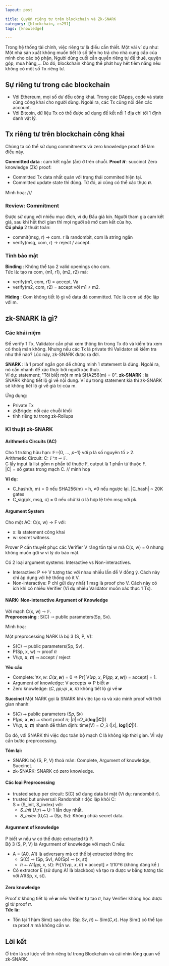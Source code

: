 ```yaml
---
layout: post

title: Quyền riêng tư trên blockchain và Zk-SNARK
category: [blockchain, cs251]
tags: [knowledge]

---
```


Trong hệ thống tài chính, việc riêng tư là điều cần thiết. Một vài ví dụ như: Một nhà sản xuất không muốn tiết lộ số tiền họ trả cho nhà cung cấp của mình cho các bộ phận, Người dùng cuối cần quyền riêng tư để thuê, quyên góp, mua hàng,... Do đó, blockchain không thể phát huy hết tiềm năng nếu không có một số Tx riêng tư.

## Sự riêng tư trong các blockchain
- Với Ethereum, mọi số dư đều công khai. Trong các DApps, code và state cũng công khai cho người dùng. Ngoài ra, các Tx cũng nối đến các account.
- Với Bitcoin, dữ liệu Tx có thể được sử dụng để kết nối 1 địa chỉ tới 1 định danh vật lý.

## Tx riêng tư trên blockchain công khai
Chúng ta có thể sử dụng commitments và zero knowledge proof để làm điều này.

<strong> Committed data </strong>: cam kết ngắn (ẩn) ở trên chuỗi.
<strong> Proof 𝝅 </strong>: succinct Zero knowledge (Zk) proof:
- Committed Tx data nhất quán với trạng thái commited hiện tại.
- Committed update state thì đúng. Từ đó, ai cũng có thể xác thực 𝝅.

Minh hoạ: ///

### Review: Commitment
Được sử dụng với nhiều mục đích, ví dụ Đấu giá kín. Người tham gia cam kết giá, sau khi hết thời gian thì mọi người sẽ mở cam kết của họ. <br>
<strong> Cú pháp </strong> 2 thuật toán: <br>
- commit(msg, r) -> com.  r là randombit, com là string ngắn
- verify(msg, com, r) -> reject / accept.

### Tính bảo mật
<strong> Binding </strong>: Không thể tạo 2 valid openings cho com. <br>
Tức là: tạo ra com, (m1, r1), (m2, r2) mà:
- verify(m1, com, r1) = accept. Và
- verify(m2, com, r2) = accept với m1 ≠ m2.

<strong> Hiding </strong>: Com không tiết lộ gì về data đã committed. Tức là com sẽ độc lập với m.

## zk-SNARK là gì?
### Các khái niệm
Để verify 1 Tx, Validator cần phải xem thông tin trong Tx đó và kiểm tra xem có thoả mãn không. Nhưng nếu các Tx là private thì Validator sẽ kiểm tra như thế nào? Lúc này, zk-SNARK được ra đời.

<strong> SNARK </strong>: là 1 proof ngắn gọn để chứng minh 1 statement là đúng. Ngoài ra, nó cần nhanh để xác thực bởi người xác thực. <br>
Ví dụ: statement: "Tôi biết một m mà SHA256(m) = 0".
<strong> zk-SNARK </strong>: là SNARK không tiết lộ gì về nội dung. Ví dụ trong statement kia thì zk-SNARK sẽ không tiết lộ gì về giá trị của m.

Ứng dụng: 
- Private Tx
- zkBrigde: nối các chuỗi khối
- tính riêng tư trong zk-Rollups

### Kĩ thuật zk-SNARK

#### Arithmetic Circuits (AC)
Cho 1 trường hữu hạn:  𝔽={0, …, 𝑝−1} với p là số nguyên tố > 2. <br>
Arithmetic Circuit: C: 𝔽^𝑛 ⇾ 𝔽. <br>
C lấy input là list gồm n phần tử thuộc F, output là 1 phần tử thuộc F. <br>
|C| = số gates trong mạch C.
// minh hoạ

<strong> Ví dụ: </strong>
- C_hash(h, m) = 0 nếu SHA256(m) = h, ≠0 nếu ngược lại.  |C_hash| ~ 20K gates
- C_sig(pk, msg, σ) = 0 nếu chữ kí σ là hợp lệ trên msg với pk.

#### Argument System
Cho một AC: C(x, w) -> F với:
- x: là statement công khai
- w: secret witness. 

Prover P cần thuyết phục các Verifier V rằng tồn tại w mà C(x, w) = 0 nhưng không muốn gửi w vì lý do bảo mật.

Có 2 loại argument systems: Interactive vs Non-interactives.
- Interactive: P <-> V tương tác với nhau nhiều lần để V đồng ý. Cách này chỉ áp dụng với hệ thống có ít V.
- Non-interactive: P chỉ gửi duy nhất 1 msg là proof cho V. Cách này có ích khi có nhiều Verifier (Ví dụ nhiều Validator muốn xác thực 1 Tx).

#### NARK: Non-interactive Argument of Knowledge
Với mạch C(x, w) ⇾  𝔽. <br>
<strong> Preprocessing </strong>: S(C) ⇾ public parameters(Sp, Sv).

Minh hoạ:

Một preprocessing NARK là bộ 3 (S, P, V):
- S(C) ⇾ public parameters(Sp, Sv).
- P(Sp, x, w) ⇾  proof  𝜋
- V(𝑣𝑝, 𝒙, 𝝅)  ⇾  accept / reject

<strong> Yêu cầu </strong>
- Complete: ∀𝑥, 𝑤:  𝐶(𝒙, 𝒘) = 0 ⇒ Pr[ V(𝑣𝑝, 𝑥, P(𝑝𝑝, 𝒙, 𝒘)) = accept] = 1.
- Argument of knowledge: V accepts ⇒ P biết 𝑤
- Zero knowledge: (𝐶, 𝑝𝑝,𝑣𝑝 ,𝒙, 𝜋)  không tiết lộ gì về 𝒘

<strong> Succinct </strong>
Một NARK gọi là SNARK khi việc tạo ra và xác minh proof với thời gian nhanh:
- S(𝐶)  ⇾  public parameters  (S𝑝, S𝑣)
- P(𝑝𝑝, 𝒙, 𝒘)  ⇾  short proof  𝜋;   |𝜋|=𝑂_𝜆(𝐥𝐨𝐠⁡(|𝑪|)) 
- V(𝑣𝑝, 𝒙, 𝝅)    nhanh để thẩm định:    time(V) = 𝑂_𝜆 (|𝑥|, 𝐥𝐨𝐠⁡(|𝑪|)).

Do đó, với SNARK thì việc đọc toàn bộ mạch C là không kịp thời gian. VÌ vậy cần bước preprocessing. 

<strong> Tóm lại: </strong> 
- SNARK: bộ (S, P, V) thoả mãn: Complete, Argument of knowledge, Succinct.
- zk-SNARK: SNARK có zero knowledge.

#### Các loại Preprocessing
- trusted setup per circuit: S(C) sử dụng data bí mật (Ví dụ: randombit r). 
- trusted but universal: Randombit r độc lập khỏi C: <br>
    S = (S_init, S_index) với: 
    - 𝑆_𝑖𝑛𝑖𝑡 (𝜆;𝑟) ⇾ U: 1 lần duy nhất.
    - 𝑆_𝑖𝑛𝑑𝑒𝑥 (U,𝐶) ⇾ (S𝑝, S𝑣): Không chứa secret data.

#### Argurment of knowledge
P biết w nếu w có thể được extracted từ P. <br>
Bộ 3 (S, P, V) là Argurment of knowledge với mạch C nếu:
- A = (A0, A1) là adversary mà có thể bị extracted thông tin:
    + S(C) ⇾ (Sp, Sv),  A0(Sp) ⇾ (x, st) 
    + 𝜋 ⇽ A1(𝑝𝑝, 𝑥, st):   Pr[V(vp, 𝑥, 𝜋) = accept] > 1/10^6	(không đáng kể )
- Có extractor E (sử dụng A1 là blackbox) và tạo ra được w bằng tương tác với A1(Sp, x, st).

#### Zero knowledge
Proof 𝜋 không tiết lộ về 𝒘 nếu Verifier tự tạo 𝜋, hay Verifier không học được gì từ proof 𝜋. <br>
<strong> Tức là: </strong>
- Tồn tại 1 hàm Sim() sao cho: (S𝑝, S𝑣, 𝜋) ⇽ Sim(𝐶,𝑥). Hay Sim() có thể tạo ra proof 𝜋 mà không cần w.

## Lời kết
Ở trên là sơ lược về tính riêng tư trong Blockchain và cái nhìn tổng quan về zk-SNARK.




